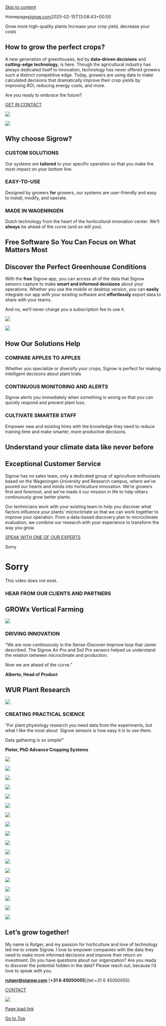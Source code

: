 [Skip to content](https://sigrow.com/#content)

Homepage[sigrow.com](https://sigrow.com/author/sigrow-com/ "Posts by sigrow.com")2025-02-15T13:08:43+00:00

Grow more high-quality plants Increase your crop yield, decrease your costs

## How to grow the perfect crops?

A new generation of greenhouses, led by **data-driven decisions** and **cutting-edge technology**, is here. Though the agricultural industry has always dedicated itself to innovation, technology has never offered growers such a distinct competitive edge. Today, growers are using data to make calculated decisions that dramatically improve their crop yields by improving ROI, reducing energy costs, and more.

Are you ready to embrace the future?

[GET IN CONTACT](https://sigrow.com/#)

![](https://sigrow.com/wp-content/uploads/2021/02/Introartpiece2.jpg)

![](https://sigrow.com/wp-content/uploads/2021/02/Introartpiece.jpg)

## Why choose Sigrow?

### CUSTOM SOLUTIONS

Our systems are **tailored** to your specific operation so that you make the most impact on your bottom line.

### EASY-TO-USE

Designed by growers **for** growers, our systems are user-friendly and easy to install, modify, and operate.

### MADE IN WAGENINGEN

Dutch technology from the heart of the horticultural innovation center. We’ll **always** be ahead of the curve (and so will you).

## Free Software So You Can Focus on What Matters Most

## Discover the Perfect Greenhouse Conditions

With the **free** Sigrow app, you can access all of the data that Sigrow sensors capture to make **smart and informed decisions** about your operations. Whether you use the mobile or desktop version, you can **easily** integrate our app with your existing software and **effortlessly** export data to share with your teams.

And no, we’ll never charge you a subscription fee to use it.

![](https://sigrow.com/wp-content/uploads/2021/02/Appmobiledesktop.jpg)

![](https://sigrow.com/wp-content/uploads/2021/02/AppGIF.gif)

## How Our Solutions Help

### COMPARE APPLES TO APPLES

Whether you specialize or diversify your crops, Sigrow is perfect for making intelligent decisions about plant trials

### CONTINUOUS MONITORING AND ALERTS

Sigrow alerts you immediately when something is wrong so that you can quickly respond and prevent plant loss.

### CULTIVATE SMARTER STAFF

Empower new and existing hires with the knowledge they need to reduce training time and make smarter, more productive decisions.

## Understand your climate data like never before

## Exceptional Customer Service

Sigrow has no sales team, only a dedicated group of agriculture enthusiasts based on the Wageningen University and Research campus, where we’ve poured our hearts and minds into horticulture innovation. We’re growers first and foremost, and we’ve made it our mission in life to help others continuously grow better plants.

Our technicians work with your existing team to help you discover what factors influence your plants’ microclimate so that we can work together to improve your operation. From a data-based discovery plan to microclimate evaluation, we combine our research with your experience to transform the way you grow.

[SPEAK WITH ONE OF OUR EXPERTS](https://sigrow.com/#)

Sorry

# Sorry

This video does not exist.

### HEAR FROM OUR CLIENTS AND PARTNERS

## GROWx Vertical Farming

![](https://sigrow.com/wp-content/uploads/2021/02/IMG_1075.jpg)

### DRIVING INNOVATION

“We are now continuously in the Sense-Discover-Improve loop that Javier described. The Sigrow Air Pro and Soil Pro sensors helped us understand the relation between microclimate and production.

Now we are ahead of the curve.”

**Alberto, Head of Product**

## WUR Plant Research

![](https://sigrow.com/wp-content/uploads/2021/02/DSC01973.jpg)

### CREATING PRACTICAL SCIENCE

“For plant physiology research you need data from the experiments, but what I like the most about  Sigrow sensors is how easy it is to use them.

Data gathering is so simple!”

**Pieter, PhD Advance Cropping Systems**

![](https://sigrow.com/wp-content/uploads/2021/02/TNO-logo.jpg)

![](https://sigrow.com/wp-content/uploads/2021/02/wageningen.png)

![](https://sigrow.com/wp-content/uploads/2021/02/dummenorange.png)

![](https://sigrow.com/wp-content/uploads/2021/02/u.jpg)

![](https://sigrow.com/wp-content/uploads/2021/02/vegobel-1.png)

![](https://sigrow.com/wp-content/uploads/2021/02/svensson.jpg)

![](https://sigrow.com/wp-content/uploads/2021/02/GROWx_Logo_GREEN-1024x238-1.png)

![](https://sigrow.com/wp-content/uploads/2021/02/florensis-1.png)

![](https://sigrow.com/wp-content/uploads/2021/02/driscolls-1.png)

![](https://sigrow.com/wp-content/uploads/2021/02/deliscious.jpg)

![](https://sigrow.com/wp-content/uploads/2021/02/Botany-1.png)

![](https://sigrow.com/wp-content/uploads/2021/02/blom-kentia.png)

![](https://sigrow.com/wp-content/uploads/2021/02/lansbergen-orchids-1.jpg)

![](https://sigrow.com/wp-content/uploads/2021/02/Beekenkamp-1.jpg)

![](https://sigrow.com/wp-content/uploads/2021/02/axia-1.jpg)

![](https://sigrow.com/wp-content/uploads/2021/02/sgl-1.jpg)

![](https://sigrow.com/wp-content/uploads/2021/02/kmakeitgrow.jpg)

![](https://sigrow.com/wp-content/uploads/2021/02/heemskers-1.jpeg)

## Let’s grow together!

My name is Rutger, and my passion for horticulture and love of technology led me to create Sigrow. I love to empower companies with the data they need to make more informed decisions and improve their return on investment. Do you have questions about our organization? Are you ready to discover the potential hidden in the data? Please reach out, because I’d love to speak with you.

[**rutger@sigrow.com**](mailto:rutger@sigrow.com) [**+31 6 45050055**](tel:+31 6 45050055)

[CONTACT](https://sigrow.com/#)

![](https://sigrow.com/wp-content/uploads/2023/12/Rutger-greenhouse-.jpg)

 [Page load link](https://sigrow.com/#)

[Go to Top](https://sigrow.com/#)